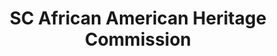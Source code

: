 ---
layout: repo
title: "SC African American Heritage Commission"
id: 2095
permalink: repos/2095/
---